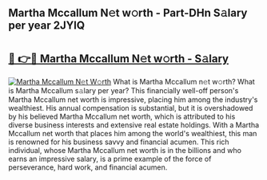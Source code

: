 ## Martha Mccallum N𝚎t w𝚘rth - Part-DHn S𝚊lary per year 2JYlQ

# <h2><a href="http://gc49x4h.nevu.top/?p=Martha+Mccallum">🔗 👉🔴 Martha Mccallum N𝚎t w𝚘rth - S𝚊lary</a></h2>

[![Martha Mccallum N𝚎t W𝚘rth](https://i.imgur.com/Oavwk0R.jpeg)](http://gc49x4h.nevu.top/?p=Martha+Mccallum)
What is Martha Mccallum n𝚎t w𝚘rth? What is Martha Mccallum s𝚊lary per year?
This financially well-off person's Martha Mccallum net worth is impressive, placing him among the industry's wealthiest. His annual compensation is substantial, but it is overshadowed by his believed Martha Mccallum net worth, which is attributed to his diverse business interests and extensive real estate holdings. With a Martha Mccallum net worth that places him among the world's wealthiest, this man is renowned for his business savvy and financial acumen. This rich individual, whose Martha Mccallum net worth is in the billions and who earns an impressive salary, is a prime example of the force of perseverance, hard work, and financial acumen.
